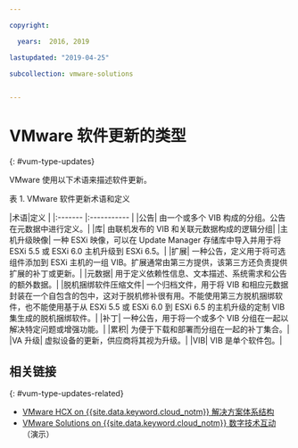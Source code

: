 ```yaml
---

copyright:

  years:  2016, 2019

lastupdated: "2019-04-25"

subcollection: vmware-solutions


---
```


# VMware 软件更新的类型
{: #vum-type-updates}

VMware 使用以下术语来描述软件更新。

表 1. VMware 软件更新术语和定义

|术语|定义
|
|:------- |:----------- |
|公告|	由一个或多个 VIB 构成的分组。公告在元数据中进行定义。|
|库|	由联机发布的 VIB 和关联元数据构成的逻辑分组|
|主机升级映像|	一种 ESXi 映像，可以在 Update Manager 存储库中导入并用于将 ESXi 5.5 或 ESXi 6.0 主机升级到 ESXi 6.5。|
|扩展| 	一种公告，定义用于将可选组件添加到 ESXi 主机的一组 VIB。扩展通常由第三方提供，该第三方还负责提供扩展的补丁或更新。|
|元数据|	用于定义依赖性信息、文本描述、系统需求和公告的额外数据。|
|脱机捆绑软件压缩文件|	一个归档文件，用于将 VIB 和相应元数据封装在一个自包含的包中，这对于脱机修补很有用。不能使用第三方脱机捆绑软件，也不能使用基于从 ESXi 5.5 或 ESXi 6.0 到 ESXi 6.5 的主机升级的定制 VIB 集生成的脱机捆绑软件。|
|补丁|	一种公告，用于将一个或多个 VIB 分组在一起以解决特定问题或增强功能。|
|累积|	为便于下载和部署而分组在一起的补丁集合。|
|VA 升级|	虚拟设备的更新，供应商将其视为升级。|
|VIB|	VIB 是单个软件包。|

## 相关链接
{: #vum-type-updates-related}

* [VMware HCX on {{site.data.keyword.cloud_notm}} 解决方案体系结构](/docs/services/vmwaresolutions/services?topic=vmware-solutions-hcx-archi-intro#hcx-archi-intro)
* [VMware Solutions on {{site.data.keyword.cloud_notm}} 数字技术互动](https://ibm-dte.mybluemix.net/vmware)（演示）
